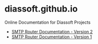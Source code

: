 # diassoft.github.io
Online Documentation for Diassoft Projects

* [SMTP Router Documentation - Version 2](https://diassoft.github.io/SMTPRouter_v2000)
* [SMTP Router Documentation - Version 1](https://diassoft.github.io/SMTPRouter)